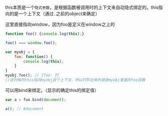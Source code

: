 this本质是一个`隐式参数`，是根据函数被调用时的上下文来自动隐式绑定的。this指向的是一个上下文（通过`.`之前的object来确定）

这里直接指向window，因为foo是定义在window之上的

```js
function foo() {console.log(this);}

foo() === window.foo();
```

```js
var myobj = {
	foo: function() {
		console.log(this);
	}
} 
myobj.foo(); // {foo: ƒ}
//这时候的this指向myobj这个上下文，所以打印出来的就是myobj里面的foo函数

```

可以用bind来绑定。（显示的确定this的绑定值）

```js
var a = foo.bind(document);

a(); // #document
```


